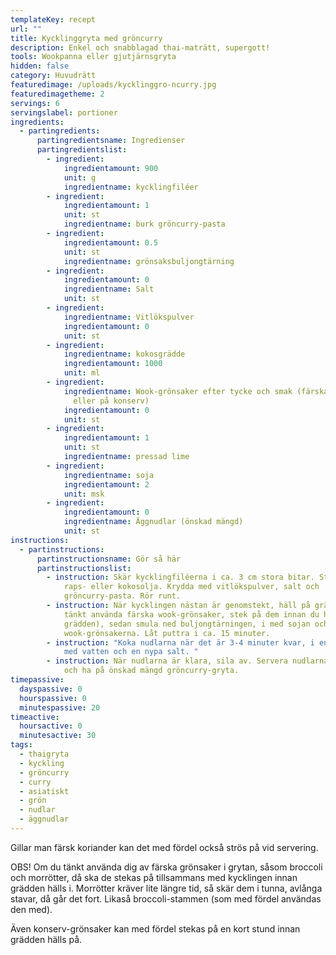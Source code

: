 ```yaml
---
templateKey: recept
url: ""
title: Kycklinggryta med gröncurry
description: Enkel och snabblagad thai-maträtt, supergott!
tools: Wookpanna eller gjutjärnsgryta
hidden: false
category: Huvudrätt
featuredimage: /uploads/kycklinggro-ncurry.jpg
featuredimagetheme: 2
servings: 6
servingslabel: portioner
ingredients:
  - partingredients:
      partingredientsname: Ingredienser
      partingredientslist:
        - ingredient:
            ingredientamount: 900
            unit: g
            ingredientname: kycklingfiléer
        - ingredient:
            ingredientamount: 1
            unit: st
            ingredientname: burk gröncurry-pasta
        - ingredient:
            ingredientamount: 0.5
            unit: st
            ingredientname: grönsaksbuljongtärning
        - ingredient:
            ingredientamount: 0
            ingredientname: Salt
            unit: st
        - ingredient:
            ingredientname: Vitlökspulver
            ingredientamount: 0
            unit: st
        - ingredient:
            ingredientname: kokosgrädde
            ingredientamount: 1000
            unit: ml
        - ingredient:
            ingredientname: Wook-grönsaker efter tycke och smak (färska och/eller frysta
              eller på konserv)
            ingredientamount: 0
            unit: st
        - ingredient:
            ingredientamount: 1
            unit: st
            ingredientname: pressad lime
        - ingredient:
            ingredientname: soja
            ingredientamount: 2
            unit: msk
        - ingredient:
            ingredientamount: 0
            ingredientname: Äggnudlar (önskad mängd)
            unit: st
instructions:
  - partinstructions:
      partinstructionsname: Gör så här
      partinstructionslist:
        - instruction: Skär kycklingfiléerna i ca. 3 cm stora bitar. Stek dem en stund i
            raps- eller kokosolja. Krydda med vitlökspulver, salt och
            gröncurry-pasta. Rör runt.
        - instruction: När kycklingen nästan är genomstekt, häll på grädden (OBS - om du
            tänkt använda färska wook-grönsaker, stek på dem innan du har på
            grädden), sedan smula ned buljongtärningen, i med sojan och
            wook-grönsakerna. Låt puttra i ca. 15 minuter.
        - instruction: "Koka nudlarna när det är 3-4 minuter kvar, i en separat kastrull
            med vatten och en nypa salt. "
        - instruction: När nudlarna är klara, sila av. Servera nudlarna direkt på talriken
            och ha på önskad mängd gröncurry-gryta.
timepassive:
  dayspassive: 0
  hourspassive: 0
  minutespassive: 20
timeactive:
  hoursactive: 0
  minutesactive: 30
tags:
  - thaigryta
  - kyckling
  - gröncurry
  - curry
  - asiatiskt
  - grön
  - nudlar
  - äggnudlar
---
```

G﻿illar man färsk koriander kan det med fördel också strös på vid servering.

OBS! Om du tänkt använda dig av färska grönsaker i grytan, såsom broccoli och morrötter, då ska de stekas på tillsammans med kycklingen  innan grädden hälls i. Morrötter kräver lite längre tid, så skär dem i tunna, avlånga stavar, då går det fort. Likaså broccoli-stammen (som med fördel användas den med). 

Även konserv-grönsaker kan med fördel stekas på en kort stund innan grädden hälls på.